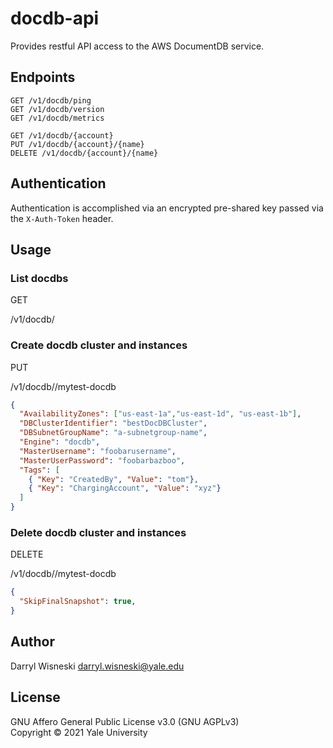 # docdb-api

Provides restful API access to the AWS DocumentDB service.

## Endpoints

```
GET /v1/docdb/ping
GET /v1/docdb/version
GET /v1/docdb/metrics

GET /v1/docdb/{account}
PUT /v1/docdb/{account}/{name}
DELETE /v1/docdb/{account}/{name}
```

## Authentication

Authentication is accomplished via an encrypted pre-shared key passed via the `X-Auth-Token` header.

## Usage

### List docdbs

GET

/v1/docdb/<AWSAccountID>

### Create docdb cluster and instances

PUT

/v1/docdb/<AWSAccountID>/mytest-docdb

```JSON
{
  "AvailabilityZones": ["us-east-1a","us-east-1d", "us-east-1b"],
  "DBClusterIdentifier": "bestDocDBCluster",
  "DBSubnetGroupName": "a-subnetgroup-name",
  "Engine": "docdb",
  "MasterUsername": "foobarusername",
  "MasterUserPassword": "foobarbazboo",
  "Tags": [
    { "Key": "CreatedBy", "Value": "tom"},
    { "Key": "ChargingAccount", "Value": "xyz"}
  ]
}
```

### Delete docdb cluster and instances

DELETE

/v1/docdb/<AWSAccountID>/mytest-docdb

```JSON
{
  "SkipFinalSnapshot": true,
}
```

## Author

Darryl Wisneski <darryl.wisneski@yale.edu>

## License

GNU Affero General Public License v3.0 (GNU AGPLv3)  
Copyright © 2021 Yale University

